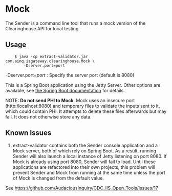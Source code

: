 # Mock

The Sender is a command line tool that runs a mock version of the Clearinghouse API for local testing.

## Usage
```
    $ java -cp extract-validator.jar com.ainq.izgateway.clearinghouse.Mock \
        -Dserver.port=port
```

-Dserver.port=_port_
: Specify the server port (default is 8080)

This is a Spring Boot application using the Jetty Server.  Other options are available, see
[the Spring Boot documentation](https://docs.spring.io/spring-boot/docs/2.1.9.RELEASE/reference/html/howto-embedded-web-servers.html)
for details.

NOTE: **Do not send PHI to Mock**. Mock uses an insecure port (http:/localhost:8080) and temporary files
to validate the inputs sent to it, which could contain PHI. It attempts to delete these files afterwards
but may fail. It does not otherwise store any data.

## Known Issues

1. extract-validator contains both the Sender console application and a Mock server,
both of which rely on Spring Boot. As a result, running Sender will also launch a local instance of Jetty
listening on port 8080.  If Mock is already using port 8080, Sender will fail to load.
Until these applications are refactored into their own projects, this problem will prevent Sender and Mock
from running at the same time unless the port of Mock is changed from the default value.

See https://github.com/AudaciousInquiry/CDC_IIS_Open_Tools/issues/17
